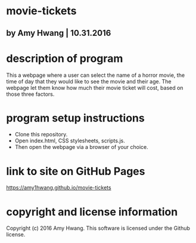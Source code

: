 # movie-tickets
## by Amy Hwang | 10.31.2016

# description of program
This a webpage where a user can select the name of a horror movie, the time of day that they would like to see the movie and their age. The webpage let them know how much their movie ticket will cost, based on those three factors.

# program setup instructions
* Clone this repository.
* Open index.html, CSS stylesheets, scripts.js.
* Then open the webpage via a browser of your choice.

# link to site on GitHub Pages
https://amy1hwang.github.io/movie-tickets

# copyright and license information
Copyright (c) 2016 Amy Hwang. This software is licensed under the Github license.
